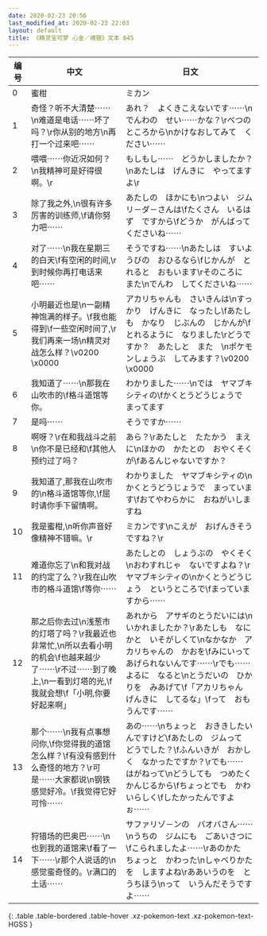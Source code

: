 ```yaml
---
date: 2020-02-23 20:56
last_modified_at: 2020-02-23 22:03
layout: default
title: 《精灵宝可梦 心金／魂银》文本 645
---
```

| 编号 | 中文 | 日文 |
| ---- | ---- | ---- |
| 0 | 蜜柑 | ミカン |
| 1 | 奇怪？听不大清楚⋯⋯\n难道是电话⋯⋯坏了吗？\r你从别的地方\n再打一个过来吧⋯⋯ | あれ？　よくきこえないです⋯⋯\nでんわの　せい⋯⋯かな？\rべつの　ところから\nかけなおしてみて　ください⋯⋯ |
| 2 | 喂喂⋯⋯你近况如何？\n我精神可是好得很啊。\r | もしもし⋯⋯　どうかしましたか？\nあたしは　げんきに　やってますよ\r |
| 3 | 除了我之外,\n很有许多厉害的训练师,\f请你努力吧⋯⋯ | あたしの　ほかにも\nつよい　ジムリ－ダ－さんは\fたくさん　いるはず　ですから\fどうか　がんばってくださいね⋯⋯ |
| 4 | 对了⋯⋯\n我在星期三的白天\f有空闲的时间,\r到时候你再打电话来吧⋯⋯ | そうですね⋯⋯\nあたしは　すいようびの　おひるなら\fじかんが　とれると　おもいます\rそのころに　また\nでんわ　してくださいね⋯⋯ |
| 5 | 小明最近也是\n一副精神饱满的样子。\f我也能得到\f一些空闲时间了,\r我们再来一场\n精灵对战怎么样？\v0200　\x0000 | アカリちゃんも　さいきんは\nすっかり　げんきに　なったし\fあたしも　かなり　じぶんの　じかんが\fとれるように　なりました\rどうですか？　あたしと　また　\nポケモンしょうぶ　してみます？\v0200　\x0000 |
| 6 | 我知道了⋯⋯\n那我在山吹市的\f格斗道馆等你。 | わかりました⋯⋯\nでは　ヤマブキシティの\fかくとうどうじょうで　まってます |
| 7 | 是吗⋯⋯ | そうですか⋯⋯ |
| 8 | 啊呀？\r在和我战斗之前\n你不是已经和\f其他人预约过了吗？ | あら？\rあたしと　たたかう　まえに\nほかの　かたとの　おやくそくが\fあるんじゃないですか？ |
| 9 | 我知道了,那我在山吹市的\n格斗道馆等你,\f屈时请你手下留情啊。 | わかりました　ヤマブキシティの\nかくとうどうじょうで　まっています\fおてやわらかに　おねがいしますね |
| 10 | 我是蜜柑,\n听你声音好像精神不错嘛。\r | ミカンです\nこえが　おげんきそう　ですね？\r |
| 11 | 难道你忘了\n和我对战的约定了么？\r我在山吹市的格斗道馆\f等你⋯⋯ | あたしとの　しょうぶの　やくそく\nおわすれじゃ　ないですよね？\rヤマブキシティの\nかくとうどうじょう　というところで\fまっていますから⋯⋯ |
| 12 | 那之后你去过\n浅葱市的灯塔了吗？\r我最近也非常忙,\n所以去看小明的机会\f也越来越少了⋯⋯\r不过⋯⋯到了晚上,\n一看到灯塔的光,\f我就会想\f「小明,你要好起来啊」 | あれから　アサギのとうだいには\nいかれましたか？\rあたしも　なにかと　いそがしくて\nなかなか　アカリちゃんの　かおを\fみにいって　あげられないんです⋯⋯\rでも⋯⋯　よるに　なると\nとうだいの　ひかりを　みあげて\f「アカリちゃん　げんきに　してるな」\fって　おもうんです⋯⋯ |
| 13 | 那个⋯⋯\n我有点事想问你,\f你觉得我的道馆怎么样？\f有没有感到什么奇怪的地方？\r可是⋯⋯大家都说\n钢铁感觉好冷。\f我觉得它好可怜⋯⋯ | あの⋯⋯\nちょっと　おききしたいんですけど\fあたしの　ジムって　どうでした？\fふんいきが　おかしく　なかったですか？\rでも⋯⋯　はがねって\nどうしても　つめたく　かんじるから\fちょっとでも　かわいらしく\fしたかったんですよぉ⋯⋯ |
| 14 | 狩猎场的巴奥巴⋯⋯\n也到我的道馆来\f看了一下⋯⋯\r那个人说话的\n感觉蛮奇怪的。\r满口的土话⋯⋯ | サファリゾ－ンの　バオバさん⋯⋯\nうちの　ジムにも　ごあいさつに\fこられましたよ⋯⋯\rあのかた　ちょっと　かわった\nしゃべりかたを　しますよね\rああいうのを　とうちほう\nって　いうんだそうですよ⋯⋯ |
{: .table .table-bordered .table-hover .xz-pokemon-text .xz-pokemon-text-HGSS }